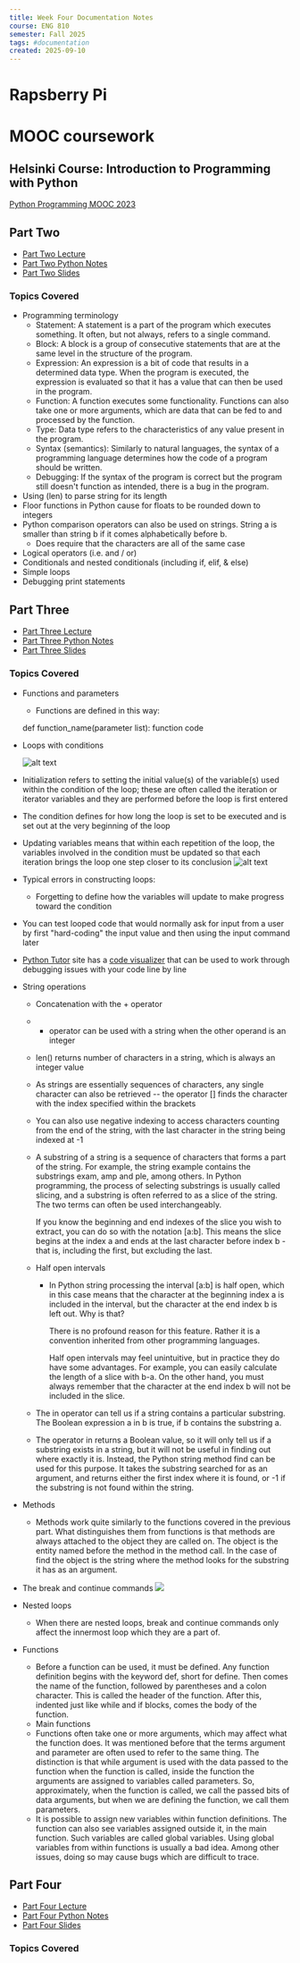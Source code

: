 ```yaml
---
title: Week Four Documentation Notes
course: ENG 810
semester: Fall 2025
tags: #documentation
created: 2025-09-10
---
```


# Rapsberry Pi 

# MOOC coursework

## Helsinki Course: Introduction to Programming with Python
[Python Programming MOOC 2023](https://programming-23.mooc.fi/)

## Part Two
- [Part Two Lecture](https://youtu.be/xjBP3awP-I8)
- [Part Two Python Notes](/eng810/helsinki_mooc/py_notes/lecture_two.py)
- [Part Two Slides](/eng810/helsinki_mooc/written_notes/part_two.md)

### Topics Covered
- Programming terminology
	- Statement: A statement is a part of the program which executes something. It often, but not always, refers to a single command.
    - Block: A block is a group of consecutive statements that are at the same level in the structure of the program.
    - Expression: An expression is a bit of code that results in a determined data type. When the program is executed, the expression is evaluated so that it has a value that can then be used in the program.
    - Function: A function executes some functionality. Functions can also take one or more arguments, which are data that can be fed to and processed by the function. 
    - Type: Data type refers to the characteristics of any value present in the program.
    - Syntax (semantics): Similarly to natural languages, the syntax of a programming language determines how the code of a program should be written.
    - Debugging: If the syntax of the program is correct but the program still doesn't function as intended, there is a bug in the program.
- Using (len) to parse string for its length
- Floor functions in Python cause for floats to be rounded down to integers
- Python comparison operators can also be used on strings. String a is smaller than string b if it comes alphabetically before b.
	- Does require that the characters are all of the same case
- Logical operators (i.e. and / or)
- Conditionals and nested conditionals (including if, elif, & else)
- Simple loops
- Debugging print statements

## Part Three
- [Part Three Lecture](https://youtu.be/G0zdNWCm8h8)
- [Part Three Python Notes](/eng810/helsinki_mooc/py_notes/lecture_three.py)
- [Part Three Slides](/eng810/helsinki_mooc/written_notes/part_three.excalidraw)

### Topics Covered
- Functions and parameters
    - Functions are defined in this way:

    def function_name(parameter list):
        function code
- Loops with conditions

    ![alt text](../images/conditional_loops.png)

- Initialization refers to setting the initial value(s) of the variable(s) used within the condition of the loop; these are often called the iteration or iterator variables and they are performed before the loop is first entered
- The condition defines for how long the loop is set to be executed and is set out at the very beginning of the loop
- Updating variables means that within each repetition of the loop, the variables involved in the condition must be updated so that each iteration brings the loop one step closer to its conclusion
    ![alt text](../images/initialization_condition_updatedvariables.png)
- Typical errors in constructing loops:
    - Forgetting to define how the variables will update to make progress toward the condition
- You can test looped code that would normally ask for input from a user by first "hard-coding" the input value and then using the input command later
- [Python Tutor](https://pythontutor.com/) site has a [code visualizer](https://pythontutor.com/visualize.html#mode=edit) that can be used to work through debugging issues with your code line by line
- String operations
    - Concatenation with the + operator
    - * operator can be used with a string when the other operand is an integer
    - len() returns number of characters in a string, which is always an integer value
    - As strings are essentially sequences of characters, any single character can also be retrieved -- the operator [] finds the character with the index specified within the brackets
    - You can also use negative indexing to access characters counting from the end of the string, with the last character in the string being indexed at -1
    - A substring of a string is a sequence of characters that forms a part of the string. For example, the string example contains the substrings exam, amp and ple, among others. In Python programming, the process of selecting substrings is usually called slicing, and a substring is often referred to as a slice of the string. The two terms can often be used interchangeably.
    
        If you know the beginning and end indexes of the slice you wish to extract, you can do so with the notation [a:b]. This means the slice begins at the index a and ends at the last character before index b - that is, including the first, but excluding the last.
    - Half open intervals
        - In Python string processing the interval [a:b] is half open, which in this case means that the character at the beginning index a is included in the interval, but the character at the end index b is left out. Why is that?
        
            There is no profound reason for this feature. Rather it is a convention inherited from other programming languages.
        
            Half open intervals may feel unintuitive, but in practice they do have some advantages. For example, you can easily calculate the length of a slice with b-a. On the other hand, you must always remember that the character at the end index b will not be included in the slice.
    - The in operator can tell us if a string contains a particular substring. The Boolean expression a in b is true, if b contains the substring a.
    - The operator in returns a Boolean value, so it will only tell us if a substring exists in a string, but it will not be useful in finding out where exactly it is. Instead, the Python string method find can be used for this purpose. It takes the substring searched for as an argument, and returns either the first index where it is found, or -1 if the substring is not found within the string.
- Methods
    - Methods work quite similarly to the functions covered in the previous part. What distinguishes them from functions is that methods are always attached to the object they are called on. The object is the entity named before the method in the method call. In the case of find the object is the string where the method looks for the substring it has as an argument.
- The break and continue commands
![](/eng810/images/continue.png)
- Nested loops
    - When there are nested loops, break and continue commands only affect the innermost loop which they are a part of. 
- Functions
    - Before a function can be used, it must be defined. Any function definition begins with the keyword def, short for define. Then comes the name of the function, followed by parentheses and a colon character. This is called the header of the function. After this, indented just like while and if blocks, comes the body of the function.
    - Main functions
    - Functions often take one or more arguments, which may affect what the function does. It was mentioned before that the terms argument and parameter are often used to refer to the same thing. The distinction is that while argument is used with the data passed to the function when the function is called, inside the function the arguments are assigned to variables called parameters. So, approximately, when the function is called, we call the passed bits of data arguments, but when we are defining the function, we call them parameters.
    - It is possible to assign new variables within function definitions. The function can also see variables assigned outside it, in the main function. Such variables are called global variables. Using global variables from within functions is usually a bad idea. Among other issues, doing so may cause bugs which are difficult to trace.

## Part Four
- [Part Four Lecture](https://youtu.be/U7MFzDabDqg)
- [Part Four Python Notes](/eng810/helsinki_mooc/py_notes/lecture_four.py)
- [Part Four Slides](/eng810/helsinki_mooc/written_notes/part_four.excalidraw)

### Topics Covered
